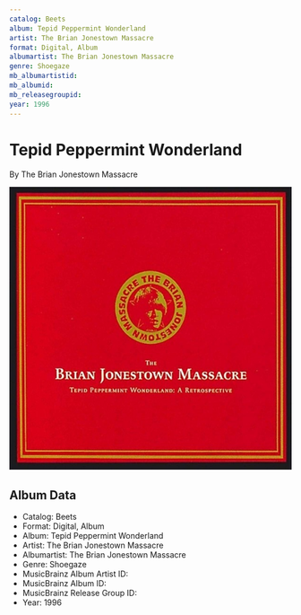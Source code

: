 ```yaml
---
catalog: Beets
album: Tepid Peppermint Wonderland
artist: The Brian Jonestown Massacre
format: Digital, Album
albumartist: The Brian Jonestown Massacre
genre: Shoegaze
mb_albumartistid: 
mb_albumid: 
mb_releasegroupid: 
year: 1996
---
```


# Tepid Peppermint Wonderland

By The Brian Jonestown Massacre

![](../../assets/beetscovers/The_Brian_Jonestown_Massacre-Tepid_Peppermint_Wonderland.jpg)

## Album Data

- Catalog: Beets
- Format: Digital, Album
- Album: Tepid Peppermint Wonderland
- Artist: The Brian Jonestown Massacre
- Albumartist: The Brian Jonestown Massacre
- Genre: Shoegaze
- MusicBrainz Album Artist ID: 
- MusicBrainz Album ID: 
- MusicBrainz Release Group ID: 
- Year: 1996

